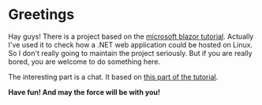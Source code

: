 # Greetings

Hay guys! There is a project based on the [microsoft blazor tutorial](https://docs.microsoft.com/ru-ru/aspnet/core/blazor/?view=aspnetcore-6.0). Actually I've used it to check how a .NET web application could be hosted on Linux. So I don't really going to maintain the project seriously.
But if you are really bored, you are welcome to do something here.

The interesting part is a chat. It based on [this part of the tutorial](https://docs.microsoft.com/ru-ru/aspnet/core/blazor/tutorials/signalr-blazor?view=aspnetcore-6.0&tabs=visual-studio&pivots=server).

**Have fun! And may the force will be with you!**